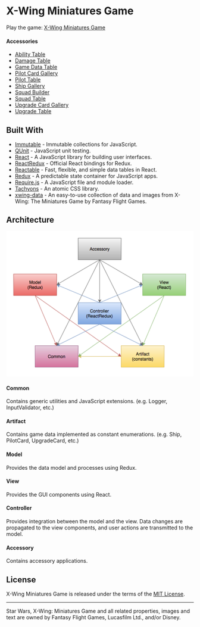 # X-Wing Miniatures Game
Play the game: [X-Wing Miniatures Game](https://rawgit.com/jmthompson2015/xwing-miniatures-game/master/src/index.html)

#### Accessories
* [Ability Table](https://rawgit.com/jmthompson2015/xwing-miniatures-game/master/src/accessory/ability-table/AbilityTable.html)
* [Damage Table](https://rawgit.com/jmthompson2015/xwing-miniatures-game/master/src/accessory/damage-table/DamageTable.html)
* [Game Data Table](https://rawgit.com/jmthompson2015/xwing-miniatures-game/master/src/accessory/game-data-table/GameDataTable.html)
* [Pilot Card Gallery](https://rawgit.com/jmthompson2015/xwing-miniatures-game/master/src/accessory/pilot-card-gallery/PilotCardGallery.html)
* [Pilot Table](https://rawgit.com/jmthompson2015/xwing-miniatures-game/master/src/accessory/pilot-table/PilotTable.html)
* [Ship Gallery](https://rawgit.com/jmthompson2015/xwing-miniatures-game/master/src/accessory/ship-gallery/ShipGallery.html)
* [Squad Builder](https://rawgit.com/jmthompson2015/xwing-miniatures-game/master/src/accessory/squad-builder/SquadBuilder.html)
* [Squad Table](https://rawgit.com/jmthompson2015/xwing-miniatures-game/master/src/accessory/squad-table/SquadTable.html)
* [Upgrade Card Gallery](https://rawgit.com/jmthompson2015/xwing-miniatures-game/master/src/accessory/upgrade-card-gallery/UpgradeCardGallery.html)
* [Upgrade Table](https://rawgit.com/jmthompson2015/xwing-miniatures-game/master/src/accessory/upgrade-table/UpgradeTable.html)

## Built With
* [Immutable](https://facebook.github.io/immutable-js/) - Immutable collections for JavaScript.
* [QUnit](https://qunitjs.com/) - JavaScript unit testing.
* [React](http://facebook.github.io/react/) - A JavaScript library for building user interfaces.
* [ReactRedux](https://github.com/reactjs/react-redux) - Official React bindings for Redux.
* [Reactable](http://glittershark.github.io/reactable/) - Fast, flexible, and simple data tables in React.
* [Redux](https://redux.js.org/) - A predictable state container for JavaScript apps.
* [Require.js](http://requirejs.org/) - A JavaScript file and module loader.
* [Tachyons](http://tachyons.io) - An atomic CSS library.
* [xwing-data](https://github.com/guidokessels/xwing-data/) - An easy-to-use collection of data and images from X-Wing: The Miniatures Game by Fantasy Flight Games.

## Architecture
![Web Application Diagram](doc/WebApplicationDiagram.png)

#### Common
Contains generic utilities and JavaScript extensions. (e.g. Logger, InputValidator, etc.)

#### Artifact
Contains game data implemented as constant enumerations. (e.g. Ship, PilotCard, UpgradeCard, etc.)

#### Model
Provides the data model and processes using Redux.

#### View
Provides the GUI components using React.

#### Controller
Provides integration between the model and the view. Data changes are propagated to the view components, and user actions are transmitted to the model.

#### Accessory
Contains accessory applications.

## License
X-Wing Miniatures Game is released under the terms of the [MIT License](https://github.com/jmthompson2015/xwing-miniatures-game/blob/master/LICENSE.txt).

***
Star Wars, X-Wing: Miniatures Game and all related properties, images and text are owned by Fantasy Flight Games, Lucasfilm Ltd., and/or Disney.

